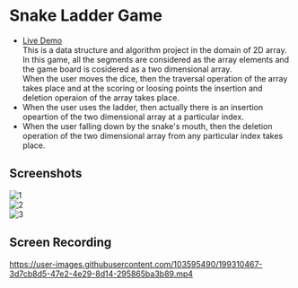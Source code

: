 # Snake Ladder Game
* <a href="https://sujanrupu.github.io/snakeladdergame/" target="_blank">Live Demo</a> <br />
This is a data structure and algorithm project in the domain of 2D array. In this game, all the segments are considered as the array elements and the game board is cosidered as a two dimensional array.<br /> When the user moves the dice, then the traversal operation of the array takes place and at the scoring or loosing points the insertion and deletion operaion of the array takes place.
* When the user uses the ladder, then actually there is an insertion opeartion of the two dimensional array at a particular index.
* When the user falling down by the snake's mouth, then the deletion operation of the two dimensional array from any particular index takes place.

## Screenshots
![1](https://user-images.githubusercontent.com/103595490/199306397-a40d964b-9d89-4392-b53b-4e1091f6de0e.png)  <br />
![2](https://user-images.githubusercontent.com/103595490/199306458-55754a70-c3d5-4737-bc8d-977ddc1963b8.png)  <br />
![3](https://user-images.githubusercontent.com/103595490/199306503-9836f717-beb9-49ce-b7a8-e3324a101586.png)  <br />


## Screen Recording


https://user-images.githubusercontent.com/103595490/199310467-3d7cb8d5-47e2-4e29-8d14-295865ba3b89.mp4


